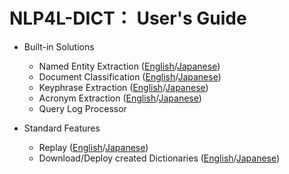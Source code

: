# NLP4L-DICT： User's Guide


- Built-in Solutions

	- Named Entity Extraction ([English](dict_ner.md)/[Japanese](dict_ner_ja.md))
	- Document Classification ([English](dict_doc_class.md)/[Japanese](dict_doc_class_ja.md))
	- Keyphrase Extraction ([English](dict_kea.md)/[Japanese](dict_kea_ja.md))
	- Acronym Extraction ([English](dict_acronym.md)/[Japanese](dict_acronym_ja.md))
	- Query Log Processor

- Standard Features

	- Replay ([English](dict_replay.md)/[Japanese](dict_replay_ja.md))
	- Download/Deploy created Dictionaries ([English](dict_download.md)/[Japanese](dict_download_ja.md))

